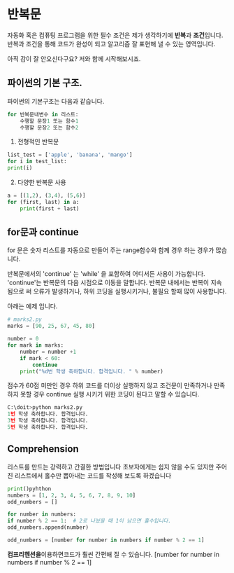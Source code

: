 # 반복문

자동화 혹은 컴퓨팅 프로그램을 위한 필수 조건은 제가 생각하기에 **반복**과 **조건**입니다.
반복과 조건을 통해 코드가 완성이 되고 알고리즘 잘 표현해 낼 수 있는 영역입니다. 

아직 감이 잘 안오신다구요? 저와 함께 시작해보시죠.

## 파이썬의 기본 구조.
파이썬의 기본구조는 다음과 같습니다.

```python
for 반복문내변수 in 리스트:
    수행할 문장1 또는 함수1
    수행할 문장2 또는 함수2    
```

1. 전형적인 반복문
```python
list_test = ['apple', 'banana', 'mango'] 
for i in test_list: 
print(i)
```

2. 다양한 반복문 사용
```python
a = [(1,2), (3,4), (5,6)]
for (first, last) in a:
    print(first + last)
```
## for문과 continue
for 문은 숫자 리스트를 자동으로 만들어 주는 range함수와 함께 경우 하는 경우가 많습니다.

반복문에서의 'continue' 는 'while' 을 포함하여 어디서든 사용이 가능합니다.
'continue'는 반복문의 다음 시점으로 이동을 말합니다. 반복문 내에서는 반복이 지속됨으로 써 오류가 발생하거나, 하위 코딩을 실행시키거나, 불필요 할때 많이 사용합니다.

아래는 예제 입니다.

```python
# marks2.py 
marks = [90, 25, 67, 45, 80]

number = 0 
for mark in marks: 
    number = number +1 
    if mark < 60:
        continue 
    print("%d번 학생 축하합니다. 합격입니다. " % number)
```

점수가 60점 미만인 경우 하위 코드를 더이상 실행하지 않고 조건문이 만족하거나 만족하지 못할 경우 continue 실행 시키기 위한
코딩이 된다고 말할 수 있습니다. 

```python
C:\doit>python marks2.py
1번 학생 축하합니다. 합격입니다.
3번 학생 축하합니다. 합격입니다.
5번 학생 축하합니다. 합격입니다.
```

## Comprehension
리스트를 만드는 강력하고 간결한 방법입니다
초보자에게는 쉽지 않을 수도 있지만 주어진 리스트에서 홀수만 뽑아내는 코드를 작성해 보도록 하겠습니다

```python
print()pyhthon
numbers = [1, 2, 3, 4, 5, 6, 7, 8, 9, 10]
odd_numbers = []

for number in numbers:
if number % 2 == 1:  # 2로 나눴을 때 1이 남으면 홀수입니다.
odd_numbers.append(number)
```
```python
odd_numbers = [number for number in numbers if number % 2 == 1]
```

**컴프리헨션을**이용하면코드가 훨씬 간편해 질 수 있습니다. 
[number for number in numbers if number % 2 == 1]